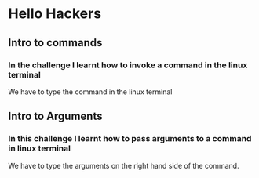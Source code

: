 # Hello Hackers

## Intro to commands

### In the challenge I learnt how to invoke a command in the linux terminal

We have to type the command in the linux terminal

## Intro to Arguments

### In this challenge I learnt how to pass arguments to a command in linux terminal

We have to type the arguments on the right hand side of the command.